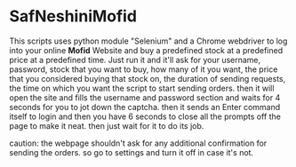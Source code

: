 # SafNeshiniMofid

This scripts uses python module "Selenium" and a Chrome webdriver to log into your online **Mofid** Website and buy a predefined stock at a predefined price at a predefined time.
Just run it and it'll ask for your username, password, stock that you want to buy, how many of it you want, the price that you considered buying that stock on, the duration of sending requests, the time on which you want the script to start sending orders. then it will open the site and fills the username and password section and waits for 4 seconds for you to jot down the captcha. then it sends an Enter command itself to login and then you have 6 seconds to close all the prompts off the page to make it neat. then just wait for it to do its job.

caution: the webpage shouldn't ask for any additional confirmation for sending the orders. so go to settings and turn it off in case it's not.
